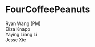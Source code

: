 # FourCoffeePeanuts

Ryan Wang (PM) <br />
Eliza Knapp <br />
Yaying Liang Li <br />
Jesse Xie <br />
